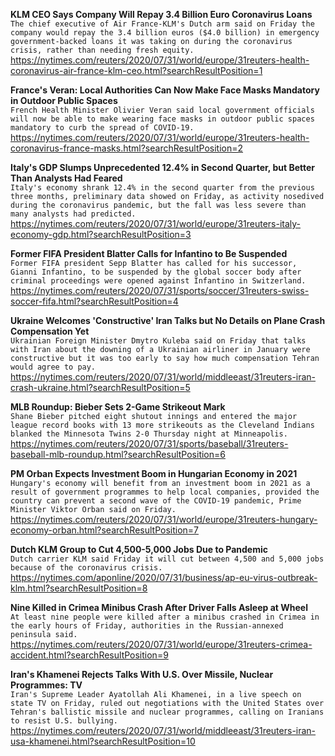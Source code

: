 **KLM CEO Says Company Will Repay 3.4 Billion Euro Coronavirus Loans**\
`The chief executive of Air France-KLM's Dutch arm said on Friday the company would repay the 3.4 billion euros ($4.0 billion) in emergency government-backed loans it was taking on during the coronavirus crisis, rather than needing fresh equity.`\
https://nytimes.com/reuters/2020/07/31/world/europe/31reuters-health-coronavirus-air-france-klm-ceo.html?searchResultPosition=1

**France's Veran: Local Authorities Can Now Make Face Masks Mandatory in Outdoor Public Spaces**\
`French Health Minister Olivier Veran said local government officials will now be able to make wearing face masks in outdoor public spaces mandatory to curb the spread of COVID-19.`\
https://nytimes.com/reuters/2020/07/31/world/europe/31reuters-health-coronavirus-france-masks.html?searchResultPosition=2

**Italy's GDP Slumps Unprecedented 12.4% in Second Quarter, but Better Than Analysts Had Feared**\
`Italy's economy shrank 12.4% in the second quarter from the previous three months, preliminary data showed on Friday, as activity nosedived during the coronavirus pandemic, but the fall was less severe than many analysts had predicted.`\
https://nytimes.com/reuters/2020/07/31/world/europe/31reuters-italy-economy-gdp.html?searchResultPosition=3

**Former FIFA President Blatter Calls for Infantino to Be Suspended**\
`Former FIFA president Sepp Blatter has called for his successor, Gianni Infantino, to be suspended by the global soccer body after criminal proceedings were opened against Infantino in Switzerland.`\
https://nytimes.com/reuters/2020/07/31/sports/soccer/31reuters-swiss-soccer-fifa.html?searchResultPosition=4

**Ukraine Welcomes 'Constructive' Iran Talks but No Details on Plane Crash Compensation Yet**\
`Ukrainian Foreign Minister Dmytro Kuleba said on Friday that talks with Iran about the downing of a Ukrainian airliner in January were constructive but it was too early to say how much compensation Tehran would agree to pay.`\
https://nytimes.com/reuters/2020/07/31/world/middleeast/31reuters-iran-crash-ukraine.html?searchResultPosition=5

**MLB Roundup: Bieber Sets 2-Game Strikeout Mark**\
`Shane Bieber pitched eight shutout innings and entered the major league record books with 13 more strikeouts as the Cleveland Indians blanked the Minnesota Twins 2-0 Thursday night at Minneapolis.`\
https://nytimes.com/reuters/2020/07/31/sports/baseball/31reuters-baseball-mlb-roundup.html?searchResultPosition=6

**PM Orban Expects Investment Boom in Hungarian Economy in 2021**\
`Hungary's economy will benefit from an investment boom in 2021 as a result of government programmes to help local companies, provided the country can prevent a second wave of the COVID-19 pandemic, Prime Minister Viktor Orban said on Friday.`\
https://nytimes.com/reuters/2020/07/31/world/europe/31reuters-hungary-economy-orban.html?searchResultPosition=7

**Dutch KLM Group to Cut 4,500-5,000 Jobs Due to Pandemic**\
`Dutch carrier KLM said Friday it will cut between 4,500 and 5,000 jobs because of the coronavirus crisis.`\
https://nytimes.com/aponline/2020/07/31/business/ap-eu-virus-outbreak-klm.html?searchResultPosition=8

**Nine Killed in Crimea Minibus Crash After Driver Falls Asleep at Wheel**\
`At least nine people were killed after a minibus crashed in Crimea in the early hours of Friday, authorities in the Russian-annexed peninsula said.    `\
https://nytimes.com/reuters/2020/07/31/world/europe/31reuters-crimea-accident.html?searchResultPosition=9

**Iran's Khamenei Rejects Talks With U.S. Over Missile, Nuclear Programmes: TV**\
`Iran's Supreme Leader Ayatollah Ali Khamenei, in a live speech on state TV on Friday, ruled out negotiations with the United States over Tehran's ballistic missile and nuclear programmes, calling on Iranians to resist U.S. bullying.`\
https://nytimes.com/reuters/2020/07/31/world/middleeast/31reuters-iran-usa-khamenei.html?searchResultPosition=10

